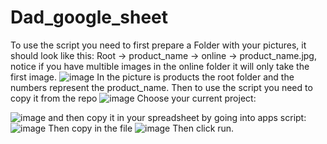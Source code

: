 # Dad_google_sheet
To use the script you need to first prepare a Folder with your pictures, it should look like this: Root -> product_name -> online -> product_name.jpg, notice if you have multible images in the online folder it will only take the first image. 
![image](https://github.com/user-attachments/assets/01f29b71-e9a8-4a8f-a378-1dc62d77b26c) 
In the picture is products the root folder and the numbers represent the product_name. Then to use the script you need to copy it from the repo
![image](https://github.com/user-attachments/assets/32cfe17e-25fe-4b20-9353-da3424e3f795) 
Choose your current project:


![image](https://github.com/user-attachments/assets/ffd3eec0-3da3-4834-b534-cb854447aeb2)
 and then copy it in your spreadsheet by going into apps script: 
 ![image](https://github.com/user-attachments/assets/19a458bf-3249-4620-8543-b8d8482cd22d) 
 Then copy in the file 
 ![image](https://github.com/user-attachments/assets/1a6b0743-42c1-4f8c-b978-08a1e4e44e89) 
 Then click run.



